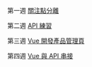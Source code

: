 
第一週 [關注點分離](https://zizihaha.github.io/LiveCourse-js/w1-todolist/)

第二週 [API 練習](https://zizihaha.github.io/LiveCourse-js/w2-API/)

第三週 [Vue 開發產品管理頁](https://zizihaha.github.io/LiveCourse-js/w3-productPage/)

第四週 [Vue 與 API 串接](https://zizihaha.github.io/LiveCourse-js/w4-component/Login.html)
